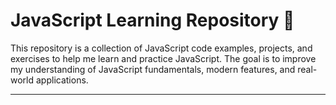 # JavaScript Learning Repository 🎉

This repository is a collection of JavaScript code examples, projects, and exercises to help me learn and practice JavaScript. The goal is to improve my understanding of JavaScript fundamentals, modern features, and real-world applications.

---
